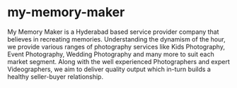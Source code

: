 # my-memory-maker
My Memory Maker is a Hyderabad based service provider company that believes in recreating memories. Understanding the dynamism of the hour, we provide various ranges of photography services like Kids Photography, Event Photography, Wedding Photography and many more to suit each market segment. Along with the well experienced Photographers and expert Videographers, we aim to deliver quality output which in-turn builds a healthy seller-buyer relationship.
